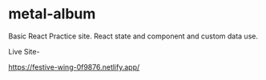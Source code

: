 # metal-album
Basic React Practice site. React state and component and custom data use.

Live Site- 

https://festive-wing-0f9876.netlify.app/
